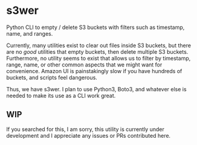 # s3wer
Python CLI to empty / delete S3 buckets with filters such as timestamp, name, and ranges.

Currently, many utilities exist to clear out files inside S3 buckets, but there are no _good_ utilities that empty buckets, then delete multiple S3 buckets. Furthermore, no utility seems to exist that allows us to filter by timestamp, range, name, or other common aspects that we might want for convenience. Amazon UI is painstakingly slow if you have hundreds of buckets, and scripts feel dangerous.

Thus, we have s3wer. I plan to use Python3, Boto3, and whatever else is needed to make its use as a CLI work great.

## WIP

If you searched for this, I am sorry, this utility is currently under development and I appreciate any issues or PRs contributed here.

